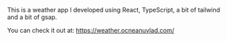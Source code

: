 This is a weather app I developed using React, TypeScript, a bit of tailwind and a bit of gsap.

You can check it out at: https://weather.ocneanuvlad.com/
